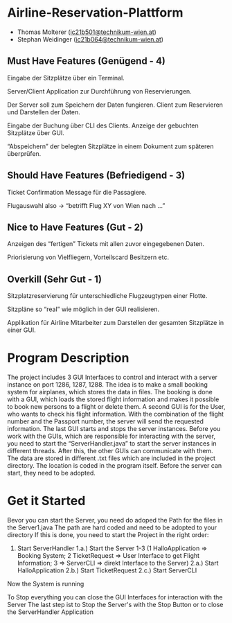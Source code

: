 # Airline-Reservation-Plattform

- Thomas Molterer (ic21b501@technikum-wien.at)
- Stephan Weidinger (ic21b064@technikum-wien.at)

## Must Have Features (Genügend - 4)

Eingabe der Sitzplätze über ein Terminal. 

Server/Client Application zur Durchführung von Reservierungen.

Der Server soll zum Speichern der Daten fungieren. Client zum Reservieren und Darstellen der Daten.

Eingabe der Buchung über CLI des Clients. Anzeige der gebuchten Sitzplätze über GUI.

“Abspeichern” der belegten Sitzplätze in einem Dokument zum späteren überprüfen.			

## Should Have Features (Befriedigend - 3)

Ticket Confirmation Message für die Passagiere.

Flugauswahl also -> “betrifft Flug XY von Wien nach …”

					
## Nice to Have Features (Gut - 2)

Anzeigen des “fertigen” Tickets mit allen zuvor eingegebenen Daten.

Priorisierung von Vielfliegern, Vorteilscard Besitzern etc.
						
## Overkill (Sehr Gut - 1)

Sitzplatzreservierung für unterschiedliche Flugzeugtypen einer Flotte.

Sitzpläne so “real” wie möglich in der GUI realisieren.

Applikation für Airline Mitarbeiter zum Darstellen der gesamten Sitzplätze in einer GUI.

# Program Description
The project includes 3 GUI Interfaces to control and interact with a server instance on port 1286, 1287, 1288.
The idea is to make a small booking system for airplanes, which stores the data in files. The booking is done with a GUI, which loads the stored flight information and makes it possible to book new persons to a flight or delete them.
A second GUI is for the User, who wants to check his flight information. With the combination of the flight number and the Passport number, the server will send the requested information.
The last GUI starts and stops the server instances.
Before you work with the GUIs, which are responsible for interacting with the server, you need to start the “ServerHandler.java” to start the server instances in different threads. After this, the other GUIs can communicate with them.
The data are stored in different .txt files which are included in the project directory.
The location is coded in the program itself. Before the server can start, they need to be adopted.

# Get it Started
Bevor you can start the Server, you need do adoped the Path for the files in the Server1.java
The path are hard coded and need to be adopted to your directory
If this is done, you need to start the Project in the right order:
1. Start ServerHandler
1.a.) Start the Server 1-3 (1 HalloApplication => Booking System; 2 TicketRequest => User Interface to get Flight Information; 3 => ServerCLI => direkt Interface to the Server)
2.a.) Start HalloApplication
2.b.) Start TicketRequest
2.c.) Start ServerCLI

Now the System is running

To Stop everything you can close the GUI Interfaces for interaction with the Server
The last step ist to Stop the Server's with the Stop Button or to close the ServerHandler Application
